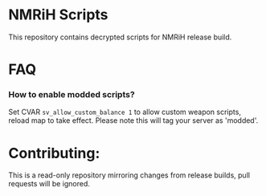 # NMRiH Scripts
This repository contains decrypted scripts for NMRiH release build.

# FAQ
### How to enable modded scripts?
Set CVAR `sv_allow_custom_balance 1` to allow custom weapon scripts, reload map to take effect. Please note this will tag your server as 'modded'.

# Contributing:
This is a read-only repository mirroring changes from release builds, pull requests will be ignored.
